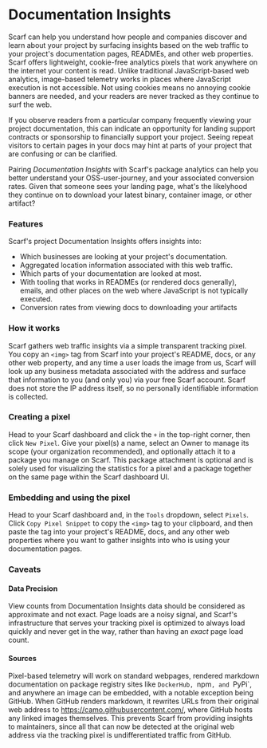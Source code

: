 # Documentation Insights

Scarf can help you understand how people and companies discover and learn about your project by surfacing insights based on the web traffic to your project's documentation pages, READMEs, and other web properties. Scarf offers lightweight, cookie-free analytics pixels that work anywhere on the internet your content is read. Unlike traditional JavaScript-based web analytics, image-based telemetry works in places where JavaScript execution is not accessible. Not using cookies means no annoying cookie banners are needed, and your readers are never tracked as they continue to surf the web. 
 
 If you observe readers from a particular company frequently viewing your project documentation, this can indicate an opportunity for landing support contracts or sponsorship to financially support your project. Seeing repeat visitors to certain pages in your docs may hint at parts of your project that are confusing or can be clarified. 
 
 Pairing _Documentation Insights_ with Scarf's package analytics can help you better understand your OSS-user-journey, and your associated conversion rates. Given that someone sees your landing page, what's the likelyhood they continue on to download your latest binary, container image, or other artifact?
 
### Features

Scarf's project Documentation Insights offers insights into:

  * Which businesses are looking at your project's documentation.
  * Aggregated location information associated with this web traffic.
  * Which parts of your documentation are looked at most.
  * With tooling that works in READMEs (or rendered docs generally), emails, and other places on the web where JavaScript is not typically executed.
  * Conversion rates from viewing docs to downloading your artifacts


### How it works

Scarf gathers web traffic insights via a simple transparent tracking pixel. You copy an `<img>` tag from Scarf into your project's README, docs, or any other web property, and any time a user loads the image from us, Scarf will look up any business metadata associated with the address and surface that information to you (and only you) via your free Scarf account. Scarf does not store the IP address itself, so no personally identifiable information is collected.

### Creating a pixel

Head to your Scarf dashboard and click the `+` in the top-right corner, then click `New Pixel`. Give your pixel(s) a name, select an Owner to manage its scope (your organization recommended), and optionally attach it to a package you manage on Scarf. This package attachment is optional and is solely used for visualizing the statistics for a pixel and a package together on the same page within the Scarf dashboard UI. 

### Embedding and using the pixel

Head to your Scarf dashboard and, in the `Tools` dropdown, select `Pixels`. Click `Copy Pixel Snippet` to copy the `<img>` tag to your clipboard, and then paste the tag into your project's README, docs, and any other web properties where you want to gather insights into who is using your documentation pages.

### Caveats

#### Data Precision

View counts from Documentation Insights data should be considered as approximate and not exact. Page loads are a noisy signal, and Scarf's infrastructure that serves your tracking pixel is optimized to always load quickly and never get in the way, rather than having an _exact_ page load count.

#### Sources

Pixel-based telemetry will work on standard webpages, rendered markdown documentation on package registry sites like `DockerHub, `npm`, and `PyPi`, and anywhere an image can be embedded, with a notable exception being GitHub. When GitHub renders markdown, it rewrites URLs from their original web address to https://camo.githubusercontent.com/<path>, where GitHub hosts any linked images themselves. This prevents Scarf from providing insights to maintainers, since all that can now be detected at the original web address via the tracking pixel is undifferentiated traffic from GitHub.
